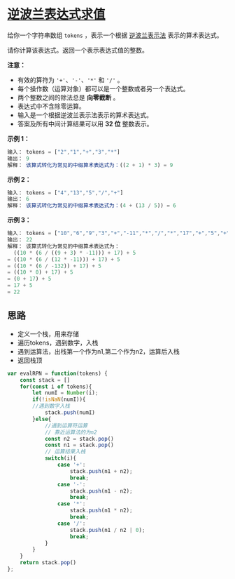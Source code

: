 # [逆波兰表达式求值](https://leetcode.cn/problems/evaluate-reverse-polish-notation/description/ "https://leetcode.cn/problems/evaluate-reverse-polish-notation/description/")

给你一个字符串数组 `tokens` ，表示一个根据 [逆波兰表示法](https://baike.baidu.com/item/%E9%80%86%E6%B3%A2%E5%85%B0%E5%BC%8F/128437 "https://baike.baidu.com/item/%E9%80%86%E6%B3%A2%E5%85%B0%E5%BC%8F/128437") 表示的算术表达式。

请你计算该表达式。返回一个表示表达式值的整数。

**注意：**

- 有效的算符为 `'+'`、`'-'`、`'*'` 和 `'/'` 。
- 每个操作数（运算对象）都可以是一个整数或者另一个表达式。
- 两个整数之间的除法总是 **向零截断** 。
- 表达式中不含除零运算。
- 输入是一个根据逆波兰表示法表示的算术表达式。
- 答案及所有中间计算结果可以用 **32 位** 整数表示。

**示例 1：**

```js
输入： tokens = ["2","1","+","3","*"]
输出： 9
解释： 该算式转化为常见的中缀算术表达式为：((2 + 1) * 3) = 9
```

**示例 2：**

```js
输入： tokens = ["4","13","5","/","+"]
输出： 6
解释： 该算式转化为常见的中缀算术表达式为：(4 + (13 / 5)) = 6
```

**示例 3：**

```js
输入： tokens = ["10","6","9","3","+","-11","*","/","*","17","+","5","+"]
输出： 22
解释： 该算式转化为常见的中缀算术表达式为：
  ((10 * (6 / ((9 + 3) * -11))) + 17) + 5
= ((10 * (6 / (12 * -11))) + 17) + 5
= ((10 * (6 / -132)) + 17) + 5
= ((10 * 0) + 17) + 5
= (0 + 17) + 5
= 17 + 5
= 22
```

## 思路

- 定义一个栈，用来存储
- 遍历tokens，遇到数字，入栈
- 遇到运算法，出栈第一个作为n1,第二个作为n2，运算后入栈
- 返回栈顶

```js
var evalRPN = function(tokens) {
    const stack = []
    for(const i of tokens){
        let numI = Number(i);
        if(!isNaN(numI)){
        //遇到数字入栈
            stack.push(numI)
        }else{
            //遇到运算符运算
            // 靠近运算法的为n2
            const n2 = stack.pop()
            const n1 = stack.pop()
            // 运算结果入栈
            switch(i){
                case '+':
                    stack.push(n1 + n2);
                    break;
                case '-':
                    stack.push(n1 - n2);
                    break;
                case '*':
                    stack.push(n1 * n2);
                    break;
                case '/':
                    stack.push(n1 / n2 | 0);
                    break;
            }
        }
    }
    return stack.pop()
};
```
